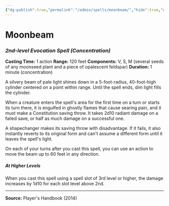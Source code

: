 ```yaml
---
{"dg-publish":true,"permalink":"/admin/spells/moonbeam/","hide":true,"updated":"2025-08-05T19:49:54.778+01:00"}
---
```


# Moonbeam
### *2nd-level Evocation Spell* *(Concentration)*
**Casting Time:** 1 action
**Range:** 120 feet
**Components:** V, S, M (several seeds of any moonseed plant and a piece of opalescent feldspar)
**Duration:** 1 minute (concentration)

A silvery beam of pale light shines down in a 5-foot-radius, 40-foot-high cylinder centered on a point within range. Until the spell ends, dim light fills the cylinder.

When a creature enters the spell's area for the first time on a turn or starts its turn there, it is engulfed in ghostly flames that cause searing pain, and it must make a Constitution saving throw. It takes 2d10 radiant damage on a failed save, or half as much damage on a successful one.

A shapechanger makes its saving throw with disadvantage. If it fails, it also instantly reverts to its original form and can't assume a different form until it leaves the spell's light.

On each of your turns after you cast this spell, you can use an action to move the beam up to 60 feet in any direction.

##### At Higher Levels
When you cast this spell using a spell slot of 3rd level or higher, the damage increases by 1d10 for each slot level above 2nd.

---
**Source:** Player's Handbook (2014)